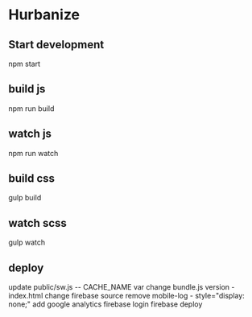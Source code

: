 # Hurbanize

## Start development
npm start


## build js
npm run build

## watch js
npm run watch

## build css
gulp build

## watch scss
gulp watch


## deploy
update public/sw.js -- CACHE_NAME var
change bundle.js version - index.html
change firebase source
remove mobile-log - style="display: none;"
add google analytics
firebase login
firebase deploy
